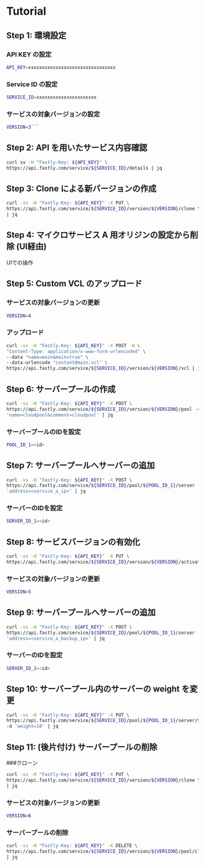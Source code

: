 # Tutorial

## Step 1: 環境設定
### API KEY の設定
```bash
API_KEY=xxxxxxxxxxxxxxxxxxxxxxxxxxxxxxxx
```
### Service ID の設定
```bash
SERVICE_ID=xxxxxxxxxxxxxxxxxxxxxx
```
### サービスの対象バージョンの設定
```bash
VERSION=3```
```

## Step 2: API を用いたサービス内容確認
```bash
curl sv -H "Fastly-Key: ${API_KEY}" \
https://api.fastly.com/service/${SERVICE_ID}/details | jq
```

## Step 3: Clone による新バージョンの作成
```bash
curl -sv -H "Fastly-Key: ${API_KEY}" -X PUT \
https://api.fastly.com/service/${SERVICE_ID}/version/${VERSION}/clone \
| jq
```

## Step 4: マイクロサービス A 用オリジンの設定から削除 (UI経由)

UIでの操作

## Step 5: Custom VCL のアップロード
### サービスの対象バージョンの更新
```bash
VERSION=4
```
### アップロード 
```bash
curl -vs -H "Fastly-Key: ${API_KEY}" -X POST -H \
"Content-Type: application/x-www-form-urlencoded" \
--data "name=main&main=true" \
--data-urlencode "content@main.vcl" \
https://api.fastly.com/service/${SERVICE_ID}/version/${VERSION}/vcl | jq
```

## Step 6: サーバープールの作成
```bash
curl -sv -H "Fastly-Key: ${API_KEY}" -X POST \
https://api.fastly.com/service/${SERVICE_ID}/version/${VERSION}/pool -d \
'name=cloudpool&comment=cloudpool' | jq
```
### サーバープールのIDを設定
```bash
POOL_ID_1=<id>
```

## Step 7: サーバープールへサーバーの追加
```bash
curl -vs -H "Fastly-Key: ${API_KEY}" -X POST \
https://api.fastly.com/service/${SERVICE_ID}/pool/${POOL_ID_1}/server -d \
'address=<service_a_ip>' | jq
```
### サーバーのIDを設定
```bash
SERVER_ID_1=<id>
```

## Step 8: サービスバージョンの有効化
```bash
curl -vs -H "Fastly-Key: ${API_KEY}" -X PUT \
https://api.fastly.com/service/${SERVICE_ID}/version/${VERSION}/activate | jq
```
### サービスの対象バージョンの更新
```bash
VERSION=5
```

## Step 9: サーバープールへサーバーの追加
```bash
curl -vs -H "Fastly-Key: ${API_KEY}" -X POST \
https://api.fastly.com/service/${SERVICE_ID}/pool/${POOL_ID_1}/server -d \
'address=<service_a_backup_ip>' | jq
```
### サーバーのIDを設定
```bash
SERVER_ID_2=<id>
```

## Step 10: サーバープール内のサーバーの weight を変更
```bash
curl -vs -H "Fastly-Key: ${API_KEY}" -X PUT \
https://api.fastly.com/service/${SERVICE_ID}/pool/${POOL_ID_1}/server/${SERVER_ID_1} \
-d 'weight=10' | jq
```

## Step 11: (後片付け) サーバープールの削除
###クローン
```bash
curl -sv -H "Fastly-Key: ${API_KEY}" -X PUT \
https://api.fastly.com/service/${SERVICE_ID}/version/${VERSION}/clone \
| jq
```

### サービスの対象バージョンの更新
```bash
VERSION=6
```

### サーバープールの削除
```bash
curl -sv -H "Fastly-Key: ${API_KEY}" -X DELETE \
https://api.fastly.com/service/${SERVICE_ID}/version/${VERSION}/pool/cloudpool \
| jq
```
